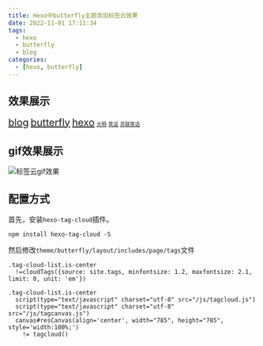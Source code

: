 ```yaml
---
title: Hexo中butterfly主题添加标签云效果
date: 2022-11-01 17:11:34
tags:
  - hexo
  - butterfly
  - blog
categories:
  - [hexo, butterfly]
---
```

## 效果展示
<div class="tag-cloud-list is-center"><script type="text/javascript" charset="utf-8" src="/js/tagcloud.js"></script><script type="text/javascript" charset="utf-8" src="/js/tagcanvas.js"></script><canvas id="resCanvas" align="center" width="785" height="785" style="width:100%;"><a href="/tags/blog/" style="font-size: 20px;">blog</a> <a href="/tags/butterfly/" style="font-size: 20px;">butterfly</a> <a href="/tags/hexo/" style="font-size: 20px;">hexo</a> <a href="/tags/%E5%A4%A7%E6%98%8E/" style="font-size: 10px;">大明</a> <a href="/tags/%E7%AC%91%E8%AF%9D/" style="font-size: 10px;">笑话</a> <a href="/tags/%E8%8B%8F%E8%81%94%E7%AC%91%E8%AF%9D/" style="font-size: 10px;">苏联笑话</a></canvas></div>

## gif效果展示
![标签云gif效果](https://cdn.jsdelivr.net/gh/Qiu-Weidong/rain/resources/images/tagcloud.gif)
## 配置方式
首先，安装`hexo-tag-cloud`插件。
```shell
npm install hexo-tag-cloud -S
```
然后修改`theme/butterfly/layout/includes/page/tags`文件
```pug
.tag-cloud-list.is-center
  !=cloudTags({source: site.tags, minfontsize: 1.2, maxfontsize: 2.1, limit: 0, unit: 'em'})

.tag-cloud-list.is-center
  script(type="text/javascript" charset="utf-8" src="/js/tagcloud.js")
  script(type="text/javascript" charset="utf-8" src="/js/tagcanvas.js")
  canvas#resCanvas(align='center', width="785", height="785", style='width:100%;')
    != tagcloud()
```

